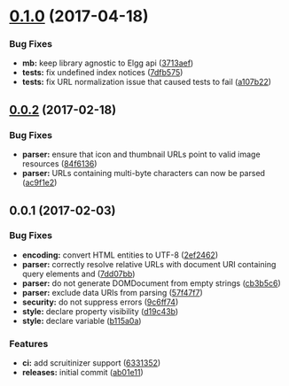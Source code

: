 <a name="0.1.0"></a>
# [0.1.0](https://github.com/hypeJunction/http-parser/compare/0.0.2...v0.1.0) (2017-04-18)


### Bug Fixes

* **mb:** keep library agnostic to Elgg api ([3713aef](https://github.com/hypeJunction/http-parser/commit/3713aef))
* **tests:** fix undefined index notices ([7dfb575](https://github.com/hypeJunction/http-parser/commit/7dfb575))
* **tests:** fix URL normalization issue that caused tests to fail ([a107b22](https://github.com/hypeJunction/http-parser/commit/a107b22))



<a name="0.0.2"></a>
## [0.0.2](https://github.com/hypeJunction/http-parser/compare/0.0.1...v0.0.2) (2017-02-18)


### Bug Fixes

* **parser:** ensure that icon and thumbnail URLs point to valid image resources ([84f6136](https://github.com/hypeJunction/http-parser/commit/84f6136))
* **parser:** URLs containing multi-byte characters can now be parsed ([ac9f1e2](https://github.com/hypeJunction/http-parser/commit/ac9f1e2))



<a name="0.0.1"></a>
## 0.0.1 (2017-02-03)


### Bug Fixes

* **encoding:** convert HTML entities to UTF-8 ([2ef2462](https://github.com/hypeJunction/http-parser/commit/2ef2462))
* **parser:** correctly resolve relative URLs with document URI containing query elements and  ([7dd07bb](https://github.com/hypeJunction/http-parser/commit/7dd07bb))
* **parser:** do not generate DOMDocument from empty strings ([cb3b5c6](https://github.com/hypeJunction/http-parser/commit/cb3b5c6))
* **parser:** exclude data URIs from parsing ([57f47f7](https://github.com/hypeJunction/http-parser/commit/57f47f7))
* **security:** do not suppress errors ([9c6ff74](https://github.com/hypeJunction/http-parser/commit/9c6ff74))
* **style:** declare property visibility ([d19c43b](https://github.com/hypeJunction/http-parser/commit/d19c43b))
* **style:** declare variable ([b115a0a](https://github.com/hypeJunction/http-parser/commit/b115a0a))

### Features

* **ci:** add scruitinizer support ([6331352](https://github.com/hypeJunction/http-parser/commit/6331352))
* **releases:** initial commit ([ab01e11](https://github.com/hypeJunction/http-parser/commit/ab01e11))



